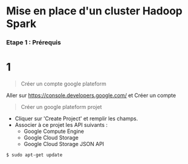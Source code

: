 # Mise en place d'un cluster Hadoop Spark 

### Etape 1 : Prérequis

# 1
> Créer un compte google plateform 

Aller sur https://console.developers.google.com/ et Créer un compte 

> Créer un google plateform projet

- Cliquer sur 'Create Project' et remplir les champs.
- Associer à ce projet les API suivants :
  - Google Compute Engine
  - Google Cloud Storage
  - Google Cloud Storage JSON API 

```sh
$ sudo apt-get update
```
